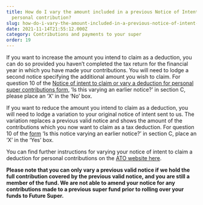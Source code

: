 ```yaml
---
title: How do I vary the amount included in a previous Notice of Intent for a
  personal contribution?
slug: how-do-i-vary-the-amount-included-in-a-previous-notice-of-intent-for-a-personal-contribution
date: 2021-11-14T21:55:12.000Z
category: Contributions and payments to your super
order: 19
---
```


If you want to increase the amount you intend to claim as a deduction, you can do so provided you haven’t completed the tax return for the financial year in which you have made your contributions. You will need to lodge a second notice specifying the additional amount you wish to claim. For question 10 of the [Notice of intent to claim or vary a deduction for personal super contributions form](http://www.ato.gov.au/uploadedFiles/Content/SPR/downloads/n71121-11-2014_js33406_w.pdf), ‘Is this varying an earlier notice?’ in section C, please place an ‘X’ in the ‘No’ box.

If you want to reduce the amount you intend to claim as a deduction, you will need to lodge a variation to your original notice of intent sent to us. The variation replaces a previous valid notice and shows the amount of the contributions which you now want to claim as a tax deduction. For question 10 of the [form](http://www.ato.gov.au/uploadedFiles/Content/SPR/downloads/n71121-11-2014_js33406_w.pdf) ‘Is this notice varying an earlier notice?’ in section C, place an ‘X’ in the ‘Yes’ box.

You can find further instructions for varying your notice of intent to claim a deduction for personal contributions on the [ATO website here](https://www.ato.gov.au/Individuals/Super/In-detail/Growing-your-super/Claiming-deductions-for-personal-super-contributions/?page=3#How_to_vary_your_notice_of_intent).

**Please note that you can only vary a previous valid notice if we hold the full contribution covered by the previous valid notice, and you are still a member of the fund. We are not able to amend your notice for any contributions made to a previous super fund prior to rolling over your funds to Future Super.**

